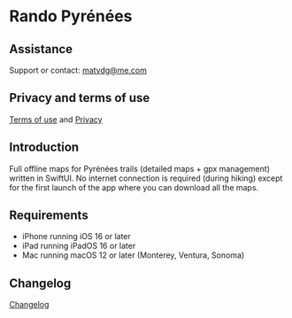 # Rando Pyrénées

## Assistance
Support or contact: [matvdg@me.com](matvdg@me.com)

## Privacy and terms of use

[Terms of use](https://github.com/matvdg/Rando/blob/master/tou.md) and [Privacy](https://github.com/matvdg/Rando/blob/master/privacy.md)

## Introduction
Full offline maps for Pyrénées trails (detailed maps + gpx management) written in SwiftUI.
No internet connection is required (during hiking) except for the first launch of the app where you can download all the maps.

## Requirements
- iPhone running iOS 16 or later
- iPad running iPadOS 16 or later
- Mac running macOS 12 or later (Monterey, Ventura, Sonoma)

## Changelog
[Changelog](https://github.com/matvdg/Rando/wiki)
